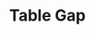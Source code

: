 ---
  id: "31788"
  fieldLayoutId: "89"
  uid: "e19c345b-7ae4-45c1-aac5-aae911972b75"
  enabled: "1"
  archived: "0"
  dateCreated: "2018-12-15 00:24:58"
  dateUpdated: "2019-01-28 02:47:30"
  siteSettingsId: "31788"
  slug: "table-gap"
  siteId: "1"
  uri: "patterns/else/entry/table-gap"
  enabledForSite: "1"
  sectionId: "2"
  typeId: "2"
  authorId: "1"
  postdateCreated: "2018-12-15 00:24:00"
  expirydateCreated: null
  contentId: "31782"
  title: "Table Gap"
  field_allColorsComputed: null
  field_allColorsComputedIllustration: null
  field_allColorsComputedThumbnail: null
  field_appDescription: null
  field_appDescriptionSentiment: null
  field_audio: "0"
  field_authorFaq: null
  field_bgThumbPosition: "center top"
  field_body: null
  field_captureSize: null
  field_categoriesRaw: "optimized real estate,\ncreating boundaries"
  field_categoryInPlainText: null
  field_coldThumbTransform: null
  field_colorPalette: null
  field_contributorName: null
  field_contributorUrl: null
  field_coverColor: null
  field_dominantColor: null
  field_externalContributor: "0"
  field_fetchWebsiteData: null
  field_fullName: null
  field_gfycatSource: null
  field_gif: "0"
  field_gumletUrl: null
  field_gumletUrlNoPreParse: null
  field_howHelps: "<p><strong>Optimized Real Estate and Creating Boundaries</strong></p>\n<p>Although this affordance seems disruptive and perhaps ugly, it is an excellent example of a customer experience solution that allows a restaurant like Chipotle to provide a relatively good eating experience for groups and individuals with less space.</p>\n<p>This small trick not only optimizes the use of physical space but also allows customers not to give up their sense of personal space when seating is limited.</p>\n<p>We can all agree that the ideal scenario is a restaurant that is 3o% larger and that could fit more tables. We can also agree that we all want to avoid that last third of the table as much as we can. But in a scenario in which no other table is available, most people will end up using it and will likely have a better eating experience when compared to a restaurant using traditional long tables.</p>"
  field_howWorks: "<p>Chipotle as many other fast food chains usually have to deal with the challenges of limited real estate and small spaces.</p>\n<p>Restaurants usually try to deal with this issue by providing different layouts. However, sometimes space is minimal and traditional solutions like long bar tables with stools, discourage groups from visiting the restaurant.</p>\n<p>Some Chipotle restaurants achieve a more optimal solution to this challenge by installing regular long tables while adding small gaps to provide a sense of separation and personal space.</p>\n<p>This perception is usually impossible to achieve with traditional tables that are meant to be shared by different groups or individuals.</p>\n<p>By adding a small gap in the last third of a traditional three rows / six people table, there’s an exponential increase in the value that it provides given such a small space. A table that only can seat a single party automatically becomes a table that can seat two parties in any of the following arrangements:</p>\n<p>Party of 4 / Party of 2</p>\n<p>Party of 4 / Single Guest</p>\n<p>Party of 3 / Party of 2</p>\n<p>Party of 3 / Single Guest</p>\n<p>Party of 2 / Party of 2</p>\n<p>Single Guest / Single Guest</p>"
  field_iconColors: null
  field_iconComputedColors: null
  field_illustrationSource: null
  field_imagePathRaw: "https://s3-us-west-2.amazonaws.com/waveguideio/captures/waves/chipotle-table.png"
  field_imageTextOcr: null
  field_depthArticleBody: null
  field_lpSentimentScore: null
  field_lpUrl: null
  field_mediaEmbed: "<figure><img src=\"{asset:31786:url||https://s3-us-west-2.amazonaws.com/waveguideio/captures/waves/chipotle-table.png}\" alt=\"\" /></figure>"
  field_mobileId: null
  field_mobileShotSrc: null
  field_newsObject: null
  field_pageFetchJsonString: null
  field_patternSrc: "Chipotle"
  field_platformRaw: "Else"
  field_qualityDescription: null
  field_rawResponse: null
  field_readingDuration: null
  field_readingDurationSeconds: null
  field_readingEaseLevel: null
  field_readingEaseScore: null
  field_references: null
  field_screenshotColors: null
  field_screenshotComputedColors: null
  field_sourceFromArchive: null
  field_strategyDescription: null
  field_thumbColors: null
  field_thumbVideoUrl: null
  field_webDescription: null
  field_webTitle: null
  field_what: "<p>This is a customer experience solution found in some Chipotle restaurants with space constraints. Some long tables have small gaps between each row, allowing Chipotle to provide the same sense of personal and individualized space obtained from entirely separated tables.</p>"
  root: null
  lft: null
  rgt: null
  level: null
  structureId: null
  layout: layouts/post.njk
---